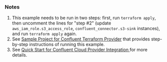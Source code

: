 ### Notes

1. This example needs to be run in two steps: first, run `terraform apply`, 
then uncomment the lines for "step #2" (update `aws_iam_role.s3_access_role`, `confluent_connector.s3-sink` instances), and run `terraform apply` again.
2. See [Sample Project for Confluent Terraform Provider](https://registry.terraform.io/providers/confluentinc/confluent/latest/docs/guides/sample-project) that provides step-by-step instructions of running this example.
3. See [Quick Start for Confluent Cloud Provider Integration
   ](https://docs.confluent.io/cloud/current/connectors/provider-integration/index.html) for more details.
